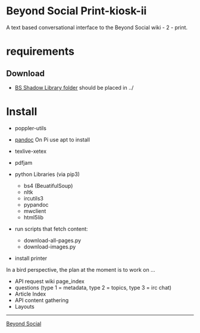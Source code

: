 # Beyond Social Print-kiosk-ii

A text based conversational interface to the Beyond Social wiki - 2 - print.

# requirements
## Download
* [BS Shadow Library folder](https://virtualprivateserver.space/~mb/files/BS-Shadow-Library.zip) should be placed in ../

# Install
* poppler-utils
* [pandoc](https://pandoc.org/) On Pi use apt to install
* texlive-xetex 
* pdfjam
* python Libraries (via pip3)
  * bs4 (BeuatifulSoup)
  * nltk
  * ircutils3
  * pypandoc
  * mwclient
  * html5lib
  
* run scripts that fetch content:
  * download-all-pages.py
  * download-images.py
  
  
* install printer










In a bird perspective, the plan at the moment is to work on ...

* API request wiki page_index
* questions (type 1 = metadata, type 2 = topics, type 3 = irc chat)
* Article Index
* API content gathering
* Layouts

-----

[Beyond Social](https://beyond-social.org)


